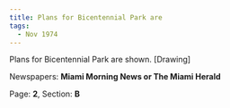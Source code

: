 ```yaml
---  
title: Plans for Bicentennial Park are  
tags:  
  - Nov 1974  
---  
```

  
Plans for Bicentennial Park are shown. [Drawing]  
  
Newspapers: **Miami Morning News or The Miami Herald**  
  
Page: **2**, Section: **B** 
